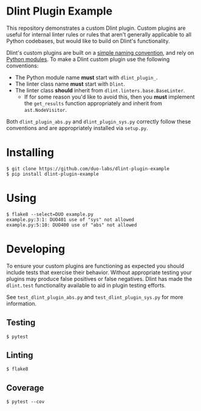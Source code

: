 # Dlint Plugin Example

This repository demonstrates a custom Dlint plugin. Custom plugins are useful
for internal linter rules or rules that aren't generally applicable to all
Python codebases, but would like to build on Dlint's functionality.

Dlint's custom plugins are built on a [simple naming convention](https://packaging.python.org/guides/creating-and-discovering-plugins/#using-naming-convention),
and rely on [Python modules](https://docs.python.org/3/distutils/examples.html#pure-python-distribution-by-module).
To make a Dlint custom plugin use the following conventions:

* The Python module name **must** start with `dlint_plugin_`.
* The linter class name **must** start with `Dlint`.
* The linter class **should** inherit from `dlint.linters.base.BaseLinter`.
  * If for some reason you'd like to avoid this, then you **must** implement
	the `get_results` function appropriately and inherit from `ast.NodeVisitor`.

Both `dlint_plugin_abs.py` and `dlint_plugin_sys.py` correctly follow these
conventions and are appropriately installed via `setup.py`.

# Installing

```
$ git clone https://github.com/duo-labs/dlint-plugin-example
$ pip install dlint-plugin-example
```

# Using

```
$ flake8 --select=DUO example.py
example.py:3:1: DUO401 use of "sys" not allowed
example.py:5:10: DUO400 use of "abs" not allowed
```

# Developing

To ensure your custom plugins are functioning as expected you should include
tests that exercise their behavior. Without appropriate testing your plugins
may produce false positives or false negatives. Dlint has made the `dlint.test`
functionality available to aid in plugin testing efforts.

See `test_dlint_plugin_abs.py` and `test_dlint_plugin_sys.py` for more information.

## Testing

```
$ pytest
```

## Linting

```
$ flake8
```

## Coverage

```
$ pytest --cov
```
